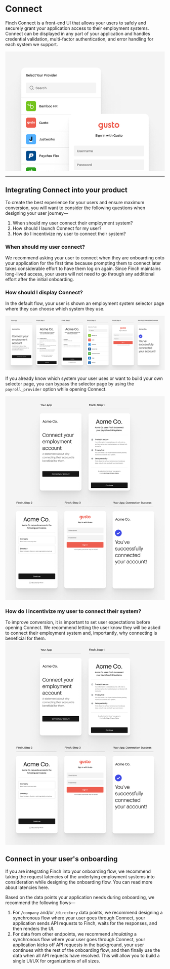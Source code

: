 # Connect

Finch Connect is a front-end UI that allows your users to safely and securely grant your application access to their employment systems. Connect can be displayed in any part of your application and handles credential validation, multi-factor authentication, and error handling for each system we support.

<!--
focus: false
-->
![](../../assets/images/finchConnectIntro.png)

---

## Integrating Connect into your product

To create the best experience for your users and ensure maximum conversion, you will want to consider the following questions when designing your user journey—

1. When should my user connect their employment system?
2. How should I launch Connect for my user?
3. How do I incentivize my user to connect their system?

### When should my user connect?

We recommend asking your user to connect when they are onboarding onto your application for the first time because prompting them to connect later takes considerable effort to have them log on again. Since Finch maintains long-lived access, your users will not need to go through any additional effort after the initial onboarding. 

### How should I display Connect?

In the default flow, your user is shown an employment system selector page where they can choose which system they use. 
<!--
focus: false
-->
![](../../assets/images/integratingConnect1A.png)

If you already know which system your user uses or want to build your own selector page, you can bypass the selector page by using the `payroll_provider` option while opening Connect.
<!--
focus: false
-->
![](../../assets/images/integratingConnect2B.png)

### How do I incentivize my user to connect their system?

To improve conversion, it is important to set user expectations before opening Connect. We recommend letting the user know they will be asked to connect their employment system and, importantly, why connecting is beneficial for them.
![](../../assets/images/integratingConnect2B.png)


## Connect in your user's onboarding

If you are integrating Finch into your onboarding flow, we recommend taking the request latencies of the underlying employment systems into consideration while designing the onboarding flow. You can read more about latencies here.

Based on the data points your application needs during onboarding, we recommend the following flows—

1. For `/company` and/or `/directory` data points, we recommend designing a synchronous flow where your user goes through Connect, your application sends API requests to Finch, waits for the responses, and then renders the UI.
2. For data from other endpoints, we recommend _simulating_ a synchronous flow where your user goes through Connect, your application kicks off API requests in the background, your user continues with the rest of the onboarding flow, and then finally use the data when all API requests have resolved. This will allow you to build a single UI/UX for organizations of all sizes.
